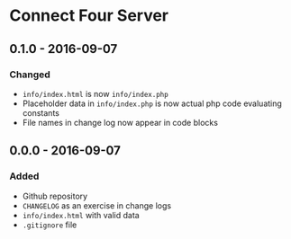 # Connect Four Server

## 0.1.0 - 2016-09-07
### Changed
- `info/index.html` is now `info/index.php`
- Placeholder data in `info/index.php` is now actual php code evaluating constants
- File names in change log now appear in code blocks

## 0.0.0 - 2016-09-07
### Added
- Github repository
- `CHANGELOG` as an exercise in change logs
- `info/index.html` with valid data
- `.gitignore` file

